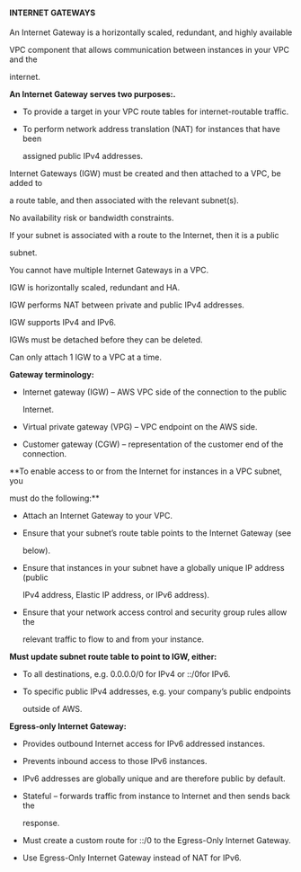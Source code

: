 #### INTERNET GATEWAYS


An Internet Gateway is a horizontally scaled, redundant, and highly available

VPC component that allows communication between instances in your VPC and the

internet.


**An Internet Gateway serves two purposes:.**


- To provide a target in your VPC route tables for internet-routable traffic.

- To perform network address translation (NAT) for instances that have been

  assigned public IPv4 addresses.


Internet Gateways (IGW) must be created and then attached to a VPC, be added to

a route table, and then associated with the relevant subnet(s).


No availability risk or bandwidth constraints.


If your subnet is associated with a route to the Internet, then it is a public

subnet.


You cannot have multiple Internet Gateways in a VPC.


IGW is horizontally scaled, redundant and HA.


IGW performs NAT between private and public IPv4 addresses.


IGW supports IPv4 and IPv6.


IGWs must be detached before they can be deleted.


Can only attach 1 IGW to a VPC at a time.


**Gateway terminology:**


- Internet gateway (IGW) – AWS VPC side of the connection to the public

  Internet.

- Virtual private gateway (VPG) – VPC endpoint on the AWS side.

- Customer gateway (CGW) – representation of the customer end of the connection.


**To enable access to or from the Internet for instances in a VPC subnet, you

must do the following:**


- Attach an Internet Gateway to your VPC.

- Ensure that your subnet’s route table points to the Internet Gateway (see

  below).

- Ensure that instances in your subnet have a globally unique IP address (public

  IPv4 address, Elastic IP address, or IPv6 address).

- Ensure that your network access control and security group rules allow the

  relevant traffic to flow to and from your instance.


**Must update subnet route table to point to IGW, either:**


- To all destinations, e.g. 0.0.0.0/0 for IPv4 or ::/0for IPv6.

- To specific public IPv4 addresses, e.g. your company’s public endpoints

  outside of AWS.


**Egress-only Internet Gateway:**


- Provides outbound Internet access for IPv6 addressed instances.

- Prevents inbound access to those IPv6 instances.

- IPv6 addresses are globally unique and are therefore public by default.

- Stateful – forwards traffic from instance to Internet and then sends back the

  response.

- Must create a custom route for ::/0 to the Egress-Only Internet Gateway.

- Use Egress-Only Internet Gateway instead of NAT for IPv6.

